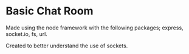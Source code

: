 # Basic Chat Room

Made using the node framework with the following packages; express, socket.io, fs, url.

Created to better understand the use of sockets.


